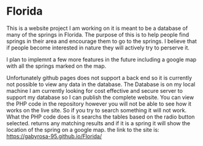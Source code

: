 # Florida
  This is a website project I am working on it is meant to be a database of many of the springs in Florida. The purpose of this is to help people find springs in their area and encourage them to go to the springs. I believe that if people become interested in nature they will actively try to perserve it.

I plan to implemnt a few more features in the future including a google map with all the springs marked on the map.

Unfortunately github pages does not support a back end so it is currently not possible to view any data in the database. The Database is on my local machine I am currently looking for cost effective and secure server to support my database so I can publish the complete website. You can view the PHP code in the repository however you will not be able to see how it works on the live site. So if you try to search something it will not work. What the PHP code does is it searchs the tables based on the radio button selected. returns any matching results and if it is a spring it will show the location of the spring on a google map.
  the link to the site is:
  https://gabyrosa-95.github.io/Florida/
